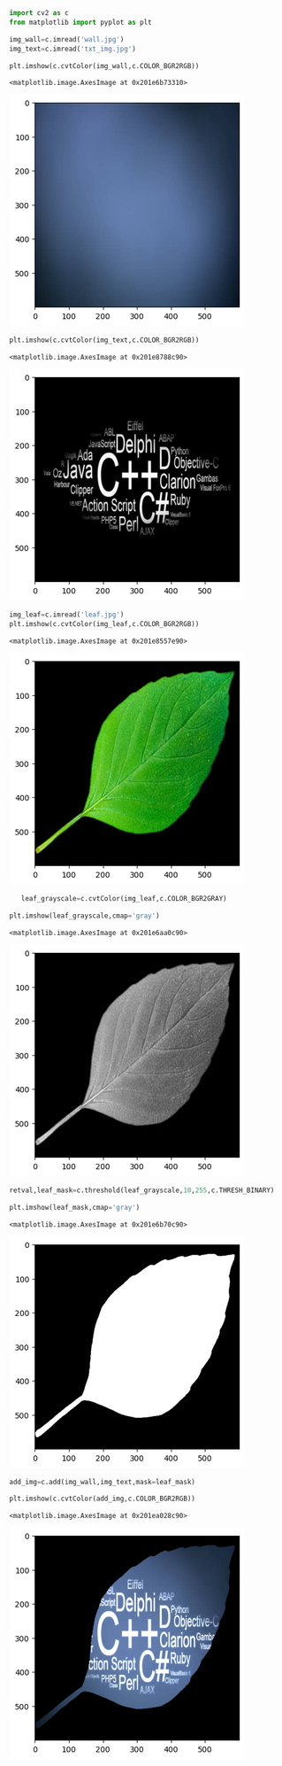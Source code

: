 ```python
import cv2 as c
from matplotlib import pyplot as plt
```


```python
img_wall=c.imread('wall.jpg')
img_text=c.imread('txt_img.jpg')
```


```python
plt.imshow(c.cvtColor(img_wall,c.COLOR_BGR2RGB))
```




    <matplotlib.image.AxesImage at 0x201e6b73310>




    
![png](output_2_1.png)
    



```python
plt.imshow(c.cvtColor(img_text,c.COLOR_BGR2RGB))
```




    <matplotlib.image.AxesImage at 0x201e8788c90>




    
![png](output_3_1.png)
    



```python
img_leaf=c.imread('leaf.jpg')
plt.imshow(c.cvtColor(img_leaf,c.COLOR_BGR2RGB))
```




    <matplotlib.image.AxesImage at 0x201e8557e90>




    
![png](output_4_1.png)
    



```python
   leaf_grayscale=c.cvtColor(img_leaf,c.COLOR_BGR2GRAY)
```


```python
plt.imshow(leaf_grayscale,cmap='gray')
```




    <matplotlib.image.AxesImage at 0x201e6aa0c90>




    
![png](output_6_1.png)
    



```python
retval,leaf_mask=c.threshold(leaf_grayscale,10,255,c.THRESH_BINARY)
```


```python
plt.imshow(leaf_mask,cmap='gray')
```




    <matplotlib.image.AxesImage at 0x201e6b70c90>




    
![png](output_8_1.png)
    



```python
add_img=c.add(img_wall,img_text,mask=leaf_mask)

```


```python
plt.imshow(c.cvtColor(add_img,c.COLOR_BGR2RGB))
```




    <matplotlib.image.AxesImage at 0x201ea028c90>




    
![png](output_10_1.png)
    

